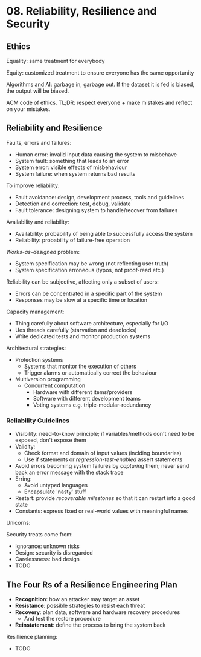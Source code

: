 # 08. Reliability, Resilience and Security

## Ethics

Equality: same treatment for everybody

Equity: customized treatment to ensure everyone has the same opportunity

Algorithms and AI: garbage in, garbage out. If the dataset it is fed is biased, the output will be biased.

ACM code of ethics. TL;DR: respect everyone + make mistakes and reflect on your mistakes.

## Reliability and Resilience

Faults, errors and failures:

- Human error: invalid input data causing the system to misbehave
- System fault: something that leads to an error
- System error: visible effects of misbehaviour
- System failure: when system returns bad results

To improve reliability:

- Fault avoidance: design, development process, tools and guidelines
- Detection and correction: test, debug, validate
- Fault tolerance: designing system to handle/recover from failures

Availability and reliability:

- Availability: probability of being able to successfully access the system
- Reliability: probability of failure-free operation

*Works-as-designed* problem:

- System specification may be wrong (not reflecting user truth)
- System specification erroneous (typos, not proof-read etc.)

Reliability can be subjective, affecting only a subset of users:

- Errors can be concentrated in a specific part of the system
- Responses may be slow at a specific time or location

Capacity management:

- Thing carefully about software architecture, especially for I/O
- Ues threads carefully (starvation and deadlocks)
- Write dedicated tests and monitor production systems

Architectural strategies:

- Protection systems
  - Systems that monitor the execution of others
  - Trigger alarms or automatically correct the behaviour
- Multiversion programming
  - Concurrent computation
    - Hardware with different items/providers
    - Software with different development teams
    - Voting systems e.g. triple-modular-redundancy

### Reliability Guidelines

- Visibility: need-to-know principle; if variables/methods don't need to be exposed, don't expose them
- Validity:
  - Check format and domain of input values (inclding boundaries)
  - Use if statements or *regression-test-enabled* assert statements
- Avoid errors becoming system failures by *capturing* them; never send back an error message with the stack trace
- Erring:
  - Avoid untyped languages
  - Encapsulate 'nasty' stuff
- Restart: provide *recoverable milestones* so that it can restart into a good state
- Constants: express fixed or real-world values with meaningful names

Unicorns:

Security treats come from:

- Ignorance: unknown risks
- Design: security is disregarded
- Carelessness: bad design
- TODO

## The Four Rs of a Resilience Engineering Plan

- **Recognition**: how an attacker may target an asset
- **Resistance**: possible strategies to resist each threat
- **Recovery**: plan data, software and hardware recovery procedures
  - And test the restore procedure
- **Reinstatement**: define the process to bring the system back

Resillience planning:

- TODO